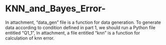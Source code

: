 # KNN_and_Bayes_Error-
In attachment, “data_gen” file is a function for data generation. To generate data according to condition defined in part 1, we should run a Python file entitled “Q1_1”, In attachment, a file entitled “knn” is a function for calculation of knn error.

